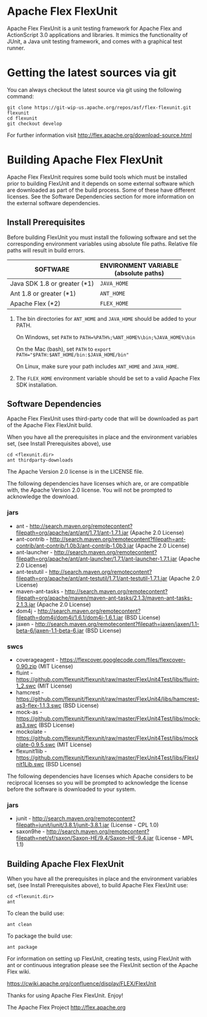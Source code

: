 Apache Flex FlexUnit
====================

Apache Flex FlexUnit is a unit testing framework for Apache Flex and ActionScript 3.0 
applications and libraries. It mimics the functionality of JUnit, a Java 
unit testing framework, and comes with a graphical test runner.

Getting the latest sources via git
==================================

You can always checkout the latest source via git using the following
command:

    git clone https://git-wip-us.apache.org/repos/asf/flex-flexunit.git flexunit
    cd flexunit
    git checkout develop

For further information visit http://flex.apache.org/download-source.html

Building Apache Flex FlexUnit
=============================

Apache Flex FlexUnit requires some build tools which must be installed
prior to building FlexUnit and it depends on some external software which
are downloaded as part of the build process.  Some of these have different licenses.
See the Software Dependencies section for more information on the external software
dependencies.
	
Install Prerequisites
---------------------

Before building FlexUnit you must install the following software and set the
corresponding environment variables using absolute file paths.  Relative file paths
will result in build errors.

| SOFTWARE                     | ENVIRONMENT VARIABLE <br> (absolute paths) |
| ---------------------------- | ------------------------------------------ |
| Java SDK 1.8 or greater (*1) | ```JAVA_HOME```                            |
| Ant 1.8 or greater (*1)      | ```ANT_HOME```                             |
| Apache Flex (*2)             | ```FLEX_HOME```                            |

1. The bin directories for ```ANT_HOME``` and ```JAVA_HOME``` should be added to your PATH.
    
    On Windows, set ```PATH``` to ```PATH=%PATH%;%ANT_HOME%\bin;%JAVA_HOME%\bin```
    
    On the Mac (bash), set ```PATH``` to ```export PATH="$PATH:$ANT_HOME/bin:$JAVA_HOME/bin"```
    
    On Linux, make sure your path includes ```ANT_HOME``` and ```JAVA_HOME```.

2. The ```FLEX_HOME``` environment variable should be set to a valid Apache Flex SDK installation.
	

Software Dependencies
---------------------

Apache Flex FlexUnit uses third-party code that will be downloaded as part of the Apache
Flex FlexUnit build.  

When you have all the prerequisites in place and the environment variables set, 
(see Install Prerequisites above), use

    cd <flexunit.dir>
    ant thirdparty-downloads
		
The Apache Version 2.0 license is in the LICENSE file.

The following dependencies have licenses which are, or are compatible with, the Apache 
Version 2.0 license.  You will not be prompted to acknowledge the download.  

### jars
 - ant -  http://search.maven.org/remotecontent?filepath=org/apache/ant/ant/1.7.1/ant-1.7.1.jar (Apache 2.0 License)
 - ant-contrib - http://search.maven.org/remotecontent?filepath=ant-contrib/ant-contrib/1.0b3/ant-contrib-1.0b3.jar (Apache 2.0 License)
 - ant-launcher -  http://search.maven.org/remotecontent?filepath=org/apache/ant/ant-launcher/1.7.1/ant-launcher-1.7.1.jar (Apache 2.0 License)
 - ant-testutil -  http://search.maven.org/remotecontent?filepath=org/apache/ant/ant-testutil/1.7.1/ant-testutil-1.7.1.jar	(Apache 2.0 License)
 - maven-ant-tasks  - http://search.maven.org/remotecontent?filepath=org/apache/maven/maven-ant-tasks/2.1.3/maven-ant-tasks-2.1.3.jar (Apache 2.0 License)
 - dom4j - http://search.maven.org/remotecontent?filepath=dom4j/dom4j/1.6.1/dom4j-1.6.1.jar (BSD License)
 - jaxen - http://search.maven.org/remotecontent?filepath=jaxen/jaxen/1.1-beta-6/jaxen-1.1-beta-6.jar (BSD License)
	
### swcs
 - coverageagent - https://flexcover.googlecode.com/files/flexcover-0.90.zip (MIT License)
 - fluint - https://github.com/flexunit/flexunit/raw/master/FlexUnit4Test/libs/fluint-1_2.swc (MIT License)
 - hamcrest - https://github.com/flexunit/flexunit/raw/master/FlexUnit4/libs/hamcrest-as3-flex-1.1.3.swc (BSD License)
 - mock-as - https://github.com/flexunit/flexunit/raw/master/FlexUnit4Test/libs/mock-as3.swc (BSD License)	
 - mockolate - https://github.com/flexunit/flexunit/raw/master/FlexUnit4Test/libs/mockolate-0.9.5.swc (MIT License)	
 - flexunit1lib - https://github.com/flexunit/flexunit/raw/master/FlexUnit4Test/libs/FlexUnit1Lib.swc (BSD License)
	
The following dependencies have licenses which Apache considers to be reciprocal
licenses so you will be prompted to acknowledge the license before the software is
downloaded to your system.

### jars
 - junit - http://search.maven.org/remotecontent?filepath=junit/junit/3.8.1/junit-3.8.1.jar (License - CPL 1.0)
 - saxon9he - http://search.maven.org/remotecontent?filepath=net/sf/saxon/Saxon-HE/9.4/Saxon-HE-9.4.jar (License - MPL 1.1)

Building Apache Flex FlexUnit
-----------------------------

When you have all the prerequisites in place and the environment variables set, 
(see Install Prerequisites above), to build Apache Flex FlexUnit use:

    cd <flexunit.dir>
    ant

To clean the build use:

    ant clean

To package the build use:

    ant package

For information on setting up FlexUnit, creating tests, using FlexUnit with
ant or continuous integration please see the FlexUnit section of the Apache
Flex wiki.

https://cwiki.apache.org/confluence/display/FLEX/FlexUnit
     
Thanks for using Apache Flex FlexUnit. Enjoy!

The Apache Flex Project
<http://flex.apache.org>
